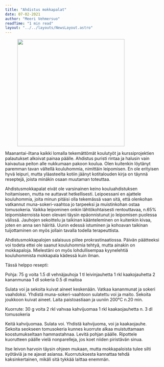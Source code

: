 ```yaml
---
title: "Ahdistus mokkapalat"
date: 07-02-2021
author: "Meeri Vehmersuo"
readTime: "1 min read"
layout: "../../layouts/NewsLayout.astro"
---
```


<figure>
    <img src="/images/ahdistus_mokkapalat.jpg" width="350">
</figure>

Maanantai-iltana kaikki lomalla tekemättömät koulutyöt ja kurssiprojektien palautukset alkoivat painaa päälle. Ahdistus puristi rintaa ja halusin vain kaivautua peiton alle nukkumaan pakoon koulua. Olen kuitenkin löytänyt paremman tavan vältellä kouluhommia, nimittäin leipomisen. En ole erityisen hyvä leipuri, mutta yläasteelta kotiin jäänyt kotitalouden kirja on täynnä reseptejä, joista minäkin osaan muutaman toteuttaa.


Ahdistusmokkapalat eivät ole varsinainen keino kouluahdistuksen hoitamiseen, mutta ne auttavat hetkellisesti. Leipoessani en ajattele kouluhommia, joita minun pitäisi olla tekemässä vaan sitä, että olenkohan vatkannut muna-sokeri-vaahtoa jo tarpeeksi ja muistinkohan ostaa tomusokeria. Vaikka leipominen onkin lähtökohtaisesti rentouttavaa, n.65% leipomiskerroista koen olevani täysin epäonnistunut jo leipomisen puolessa välissä. Jauhojen sekoittelu ja taikinan käänteleminen on kuitenkin kivaa, joten en anna sen häiritä. Uunin edessä istuminen ja kohoavan taikinan tuijottaminen on myös jollain tavalla todella terapeuttista.<br />


Ahdistusmokkapalojen salaisuus piilee prokrastinaatiossa. Päivän päätteeksi voi todeta ettei ole saanut kouluhommia tehtyä, mutta ainakin on mokkapaloja. Mielestäni on myös lohdullisempaa kyynelehtiä kouluhommista mokkapala kädessä kuin ilman.<br /> 


Tässä helppo resepti:<br />


Pohja:
75 g voita
1.5 dl vehnäjauhoja
1 tl leivinjauhetta
1 rkl kaakojauhetta
2 kananmunaa
1 dl sokeria
0.5 dl maitoa<br />


Sulata voi ja sekoita kuivat aineet keskenään.
Vatkaa kananmunat ja sokeri vaahdoksi.
Yhdistä muna-sokeri-vaahtoon sulatettu voi ja maito.
Sekoita joukkoon kuivat aineet. 
Laita paistoastiaan ja uuniin 200°C n.20 min.<br />


Kuorrute:
30 g voita
2 rkl vahvaa kahvijuomaa
1 rkl kaakaojauhetta
n. 3 dl tomusokeria<br />


Keitä kahvijuomaa.
Sulata voi.
Yhdistä kahvijuoma, voi ja kaakaojauhe.
Sekoita seokseen tomusokeria kunnes kuorrute alkaa muistuttamaan koostumukseltaan hammastahnaa.
Levitä pohjan päälle.
Ripottele kuorutteen päälle vielä nonparelleja, jos koet niiden piristävän sinua.<br />


Itse leivon harvoin täysin ohjeen mukaan, mutta mokkapaloista tulee silti syötäviä ja ne ajavat asiansa. Kuorrutuksesta kannattaa tehdä kaksinkertainen, mikäli sitä tykkää laittaa enemmän.<br />
 
